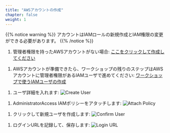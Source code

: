 ```yaml
---
title: "AWSアカウントの作成"
chapter: false
weight: 1
---
```


<!--
{{% notice warning %}}
Your account must have the ability to create new IAM roles and scope other IAM permissions.
{{% /notice %}}
-->
{{% notice warning %}}
アカウントはIAMロールの新規作成とIAM権限の変更ができる必要があります。
{{% /notice %}}

<!--
1. If you don't already have an AWS account with Administrator access: [create
one now by clicking here](https://aws.amazon.com/getting-started/)
-->
1.  管理者権限を持ったAWSアカウントがない場合: [ここをクリックして作成してください](https://aws.amazon.com/getting-started/)

<!--
1. Once you have an AWS account, ensure you are following the remaining workshop steps
as an IAM user with administrator access to the AWS account:
[Create a new IAM user to use for the workshop](https://console.aws.amazon.com/iam/home?#/users$new)
-->
1. AWSアカウントが準備できたら、ワークショップの残りのステップはAWSアカウントに管理者権限があるIAMユーザで進めてください: 
[ワークショップで使うIAMユーザの作成](https://console.aws.amazon.com/iam/home?#/users$new)

<!--
1. Enter the user details:
![Create User](/images/iam-1-create-user.png)
-->
1. ユーザ詳細を入れます:
![Create User](/images/iam-1-create-user.png)

<!--
1. Attach the AdministratorAccess IAM Policy:
![Attach Policy](/images/iam-2-attach-policy.png)
-->
1. AdministratorAccess IAMポリシーをアタッチします:
![Attach Policy](/images/iam-2-attach-policy.png)

<!--
1. Click to create the new user:
![Confirm User](/images/iam-3-create-user.png)
-->
1. クリックして新規ユーザを作成します:
![Confirm User](/images/iam-3-create-user.png)

<!--
1. Take note of the login URL and save:
![Login URL](/images/iam-4-save-url.png)
-->
1. ログインURLを記録して、保存します:
![Login URL](/images/iam-4-save-url.png)